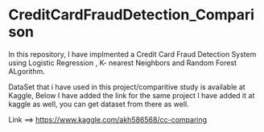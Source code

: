 # CreditCardFraudDetection_Comparison

In this repository, I have implmented a Credit Card Fraud Detection System using Logistic Regression , K- nearest Neighbors and Random Forest ALgorithm.

DataSet that i have used in this project/comparitive study is available at Kaggle, Below I have added the link for the same project I have added it at kaggle as well, you can get dataset from there as well.

Link ==> https://www.kaggle.com/akh586568/cc-comparing


